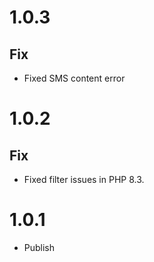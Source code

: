 # 1.0.3

## Fix

- Fixed SMS content error

# 1.0.2

## Fix

- Fixed filter issues in PHP 8.3.

# 1.0.1

- Publish

